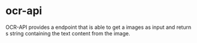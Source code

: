 # ocr-api
OCR-API provides a endpoint that is able to get a images as input and return s string containing the text content from the image.
